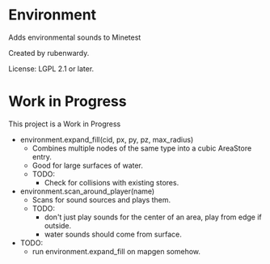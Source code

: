 # Environment

Adds environmental sounds to Minetest

Created by rubenwardy.

License: LGPL 2.1 or later.

# Work in Progress

This project is a Work in Progress

* environment.expand_fill(cid, px, py, pz, max_radius)
	* Combines multiple nodes of the same type into a cubic AreaStore entry.
	* Good for large surfaces of water.
	* TODO:
		* Check for collisions with existing stores.
* environment.scan_around_player(name)
	* Scans for sound sources and plays them.
	* TODO:
		* don't just play sounds for the center of an area,
			play from edge if outside.
		* water sounds should come from surface.
* TODO:
	* run environment.expand_fill on mapgen somehow.

